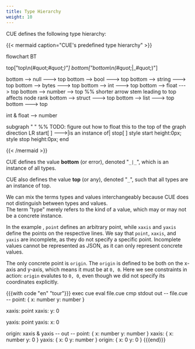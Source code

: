 ```yaml
---
title: Type Hierarchy
weight: 10
---
```


CUE defines the following type hierarchy:

{{< mermaid caption="CUE's predefined type hierarchy" >}}

flowchart BT

top["top\n(#quot;_#quot;)"]
bottom["bottom\n(#quot;_|_#quot;)"]

bottom  --> null   ---> top
bottom  --> bool   ---> top
bottom  --> string ---> top
bottom  --> bytes  ---> top
bottom  --> int    ---> top
bottom  --> float  ---> top
bottom  --> number  --> top %% shorter arrow stem leading to top affects node rank
bottom  --> struct ---> top
bottom  --> list   ---> top
bottom             ---> top

int & float --> number

subgraph " " %% TODO: figure out how to float this to the top of the graph
  direction LR
  start[ ] --->|is an instance of| stop[ ]
  style start height:0px;
  style stop height:0px;
end

{{< /mermaid >}}

CUE defines the value **bottom** (or error),
denoted "`_|_`",
which is an instance of all types.

CUE also defines the value **top** (or any),
denoted "`_`", <!-- ` vim syntax highlighting hack -->
such that all types are an instance of top.

We can mix the terms types and values interchangeably because
CUE does not distinguish between types and values.\
The term "type" merely refers to the kind of a value,
which may or may not be a concrete instance.

<!-- FIXME: this example seems to require a lot of prose.

Identify its /irreducible/ core,
and figure out if can we construct a different example that
requires less prose to communicate its essential lesson.
-->
In the example , `point` defines an arbitrary point, while `xaxis` and `yaxis`
define the points on the respective lines.
We say that `point`, `xaxis`, and `yaxis` are incomplete,
as they do not specify a specific point.
Incomplete values cannot be represented as JSON,
as it can only represent concrete values.

The only concrete point is `origin`.
The `origin` is defined to be both on the x-axis and y-axis, which means it
must be at `0, 0`.
Here we see constraints in action:
`origin` evalutes to `0, 0`, even though we did not specify its coordinates
explicitly.

{{{with code "en" "tour"}}}
exec cue eval file.cue
cmp stdout out
-- file.cue --
point: {
	x: number
	y: number
}

xaxis: point
xaxis: y: 0

yaxis: point
yaxis: x: 0

origin: xaxis & yaxis
-- out --
point: {
    x: number
    y: number
}
xaxis: {
    x: number
    y: 0
}
yaxis: {
    x: 0
    y: number
}
origin: {
    x: 0
    y: 0
}
{{{end}}}
